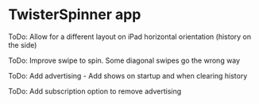 #  TwisterSpinner app

ToDo: Allow for a different layout on iPad horizontal orientation (history on the side)

ToDo: Improve swipe to spin. Some diagonal swipes go the wrong way

ToDo: Add advertising - Add shows on startup and when clearing history

ToDo: Add subscription option to remove advertising


